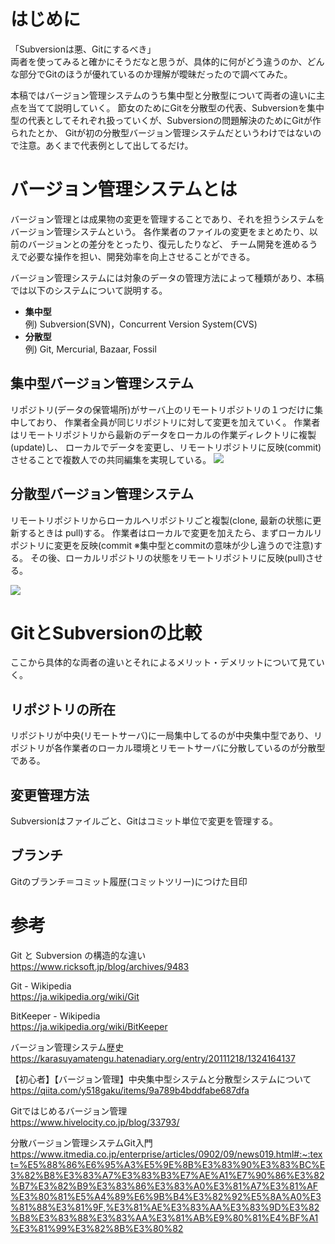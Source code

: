# はじめに
「Subversionは悪、Gitにするべき」  
両者を使ってみると確かにそうだなと思うが、具体的に何がどう違うのか、どんな部分でGitのほうが優れているのか理解が曖昧だったので調べてみた。

本稿ではバージョン管理システムのうち集中型と分散型について両者の違いに主点を当てて説明していく。
節女のためにGitを分散型の代表、Subversionを集中型の代表としてそれぞれ扱っていくが、Subversionの問題解決のためにGitが作られたとか、
Gitが初の分散型バージョン管理システムだというわけではないので注意。あくまで代表例として出してるだけ。

# バージョン管理システムとは
バージョン管理とは成果物の変更を管理することであり、それを担うシステムをバージョン管理システムという。
各作業者のファイルの変更をまとめたり、以前のバージョンとの差分をとったり、復元したりなど、
チーム開発を進めるうえで必要な操作を担い、開発効率を向上させることができる。

バージョン管理システムには対象のデータの管理方法によって種類があり、本稿では以下のシステムについて説明する。
- **集中型**  
例) Subversion(SVN)，Concurrent Version System(CVS)
- **分散型**  
例) Git, Mercurial, Bazaar, Fossil

## 集中型バージョン管理システム
リポジトリ(データの保管場所)がサーバ上のリモートリポジトリの１つだけに集中しており、
作業者全員が同じリポジトリに対して変更を加えていく。
作業者はリモートリポジトリから最新のデータをローカルの作業ディレクトリに複製(update)し、
ローカルでデータを変更し、リモートリポジトリに反映(commit)させることで複数人での共同編集を実現している。
![](https://bst-image.imgix.net/prod-hivelocity/content/uploads/2014/11/postimg02_20141106-.jpg?auto=format&ixlib=php-1.2.1)

## 分散型バージョン管理システム
リモートリポジトリからローカルへリポジトリごと複製(clone, 最新の状態に更新するときは pull)する。
作業者はローカルで変更を加えたら、まずローカルリポジトリに変更を反映(commit ※集中型とcommitの意味が少し違うので注意)する。
その後、ローカルリポジトリの状態をリモートリポジトリに反映(pull)させる。

![](https://bst-image.imgix.net/prod-hivelocity/content/uploads/2014/11/postimg03_20141106-.jpg?auto=format&ixlib=php-1.2.1)

# GitとSubversionの比較
ここから具体的な両者の違いとそれによるメリット・デメリットについて見ていく。

## リポジトリの所在
リポジトリが中央(リモートサーバ)に一局集中してるのが中央集中型であり、リポジトリが各作業者のローカル環境とリモートサーバに分散しているのが分散型である。

## 変更管理方法
Subversionはファイルごと、Gitはコミット単位で変更を管理する。

## ブランチ
Gitのブランチ＝コミット履歴(コミットツリー)につけた目印

# 参考
Git と Subversion の構造的な違い  
https://www.ricksoft.jp/blog/archives/9483

Git - Wikipedia  
https://ja.wikipedia.org/wiki/Git

BitKeeper - Wikipedia  
https://ja.wikipedia.org/wiki/BitKeeper

バージョン管理システム歴史  
https://karasuyamatengu.hatenadiary.org/entry/20111218/1324164137

【初心者】【バージョン管理】中央集中型システムと分散型システムについて  
https://qiita.com/y518gaku/items/9a789b4bddfabe687dfa

Gitではじめるバージョン管理  
https://www.hivelocity.co.jp/blog/33793/

分散バージョン管理システムGit入門  
https://www.itmedia.co.jp/enterprise/articles/0902/09/news019.html#:~:text=%E5%88%86%E6%95%A3%E5%9E%8B%E3%83%90%E3%83%BC%E3%82%B8%E3%83%A7%E3%83%B3%E7%AE%A1%E7%90%86%E3%82%B7%E3%82%B9%E3%83%86%E3%83%A0%E3%81%A7%E3%81%AF%E3%80%81%E5%A4%89%E6%9B%B4%E3%82%92%E5%8A%A0%E3%81%88%E3%81%9F,%E3%81%AE%E3%83%AA%E3%83%9D%E3%82%B8%E3%83%88%E3%83%AA%E3%81%AB%E9%80%81%E4%BF%A1%E3%81%99%E3%82%8B%E3%80%82
